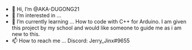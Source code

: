 - 👋 Hi, I’m @AKA-DUGONG21
- 👀 I’m interested in ...
- 🌱 I’m currently learning ... How to code with C++ for Arduino. I am given this project by my school and would like someone to guide me as i am new to this.
- 📫 How to reach me ... Discord: Jerry_Jinx#9655

<!---
AKA-DUGONG21/AKA-DUGONG21 is a ✨ special ✨ repository because its `README.md` (this file) appears on your GitHub profile.
You can click the Preview link to take a look at your changes.
--->
